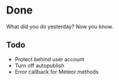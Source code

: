 # Done

What did you do yesterday? Now you know.

## Todo

* Protect behind user account
* Turn off autopublish
* Error callback for Meteor.methods

